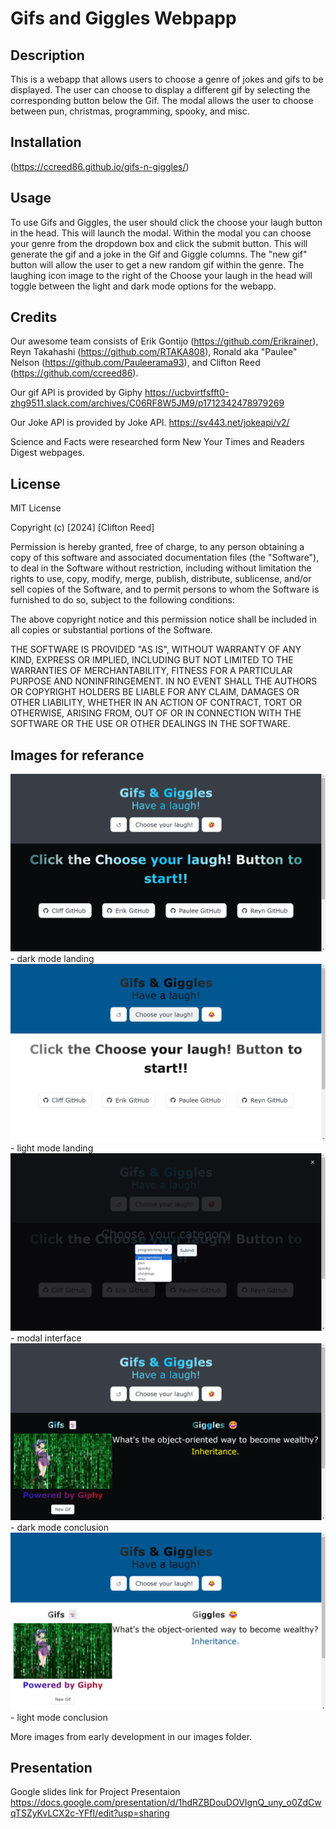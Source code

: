 # Gifs and Giggles Webpapp

## Description

This is a webapp that allows users to choose a genre of jokes and gifs to be displayed. The user can choose to display a different gif by selecting the corresponding button below the Gif. The modal allows the user to choose between pun, christmas, programming, spooky, and misc.

## Installation

(https://ccreed86.github.io/gifs-n-giggles/)

## Usage

To use Gifs and Giggles, the user should click the choose your laugh button in the head. This will launch the modal. Within the modal you can choose your genre from the dropdown box and click the submit button. This will generate the gif and a joke in the Gif and Giggle columns. The "new gif" button will allow the user to get a new random gif within the genre. The laughing icon image to the right of the Choose your laugh in the head will toggle between the light and dark mode options for the webapp. 

## Credits
Our awesome team consists of Erik Gontijo (https://github.com/Erikrainer), Reyn Takahashi (https://github.com/RTAKA808), Ronald aka "Paulee" Nelson (https://github.com/Pauleerama93), and Clifton Reed (https://github.com/ccreed86). 

Our gif API is provided by Giphy
https://ucbvirtfsfft0-zhg9511.slack.com/archives/C06RF8W5JM9/p1712342478979269

Our Joke API is provided by Joke API. 
https://sv443.net/jokeapi/v2/

Science and Facts were researched form New Your Times and Readers Digest webpages. 

## License

MIT License

Copyright (c) [2024] [Clifton Reed]

Permission is hereby granted, free of charge, to any person obtaining a copy
of this software and associated documentation files (the "Software"), to deal
in the Software without restriction, including without limitation the rights
to use, copy, modify, merge, publish, distribute, sublicense, and/or sell
copies of the Software, and to permit persons to whom the Software is
furnished to do so, subject to the following conditions:

The above copyright notice and this permission notice shall be included in all
copies or substantial portions of the Software.

THE SOFTWARE IS PROVIDED "AS IS", WITHOUT WARRANTY OF ANY KIND, EXPRESS OR
IMPLIED, INCLUDING BUT NOT LIMITED TO THE WARRANTIES OF MERCHANTABILITY,
FITNESS FOR A PARTICULAR PURPOSE AND NONINFRINGEMENT. IN NO EVENT SHALL THE
AUTHORS OR COPYRIGHT HOLDERS BE LIABLE FOR ANY CLAIM, DAMAGES OR OTHER
LIABILITY, WHETHER IN AN ACTION OF CONTRACT, TORT OR OTHERWISE, ARISING FROM,
OUT OF OR IN CONNECTION WITH THE SOFTWARE OR THE USE OR OTHER DEALINGS IN THE
SOFTWARE.  

## Images for referance

![alt text](images/dm_landing.png) - dark mode landing
![alt text](images/lm_landing.png) - light mode landing
![alt text](images/modal.png) - modal interface
![alt text](images/dm_conclusion.png) - dark mode conclusion
![alt text](images/lm_conclusion.png) - light mode conclusion

More images from early development in our images folder.

## Presentation 

Google slides link for Project Presentaion
https://docs.google.com/presentation/d/1hdRZBDouDOVIgnQ_uny_o0ZdCwqTSZyKvLCX2c-YFfI/edit?usp=sharing
